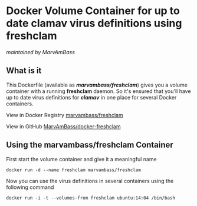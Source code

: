 # Docker Volume Container for up to date clamav virus definitions using freshclam
_maintained by MarvAmBass_

## What is it

This Dockerfile (available as ___marvambass/freshclam___) gives you a volume container with a running __freshclam__ daemon. So it's ensured that you'll have up to date virus definitions for ___clamav___ in one place for several Docker containers.

View in Docker Registry [marvambass/freshclam](https://registry.hub.docker.com/u/marvambass/freshclam/)

View in GitHub [MarvAmBass/docker-freshclam](https://github.com/MarvAmBass/docker-freshclam)

## Using the marvambass/freshclam Container 

First start the volume container and give it a meaningful name

    docker run -d --name freshclam marvambass/freshclam

Now you can use the virus definitions in several containers using the following command

    docker run -i -t --volumes-from freshclam ubuntu:14:04 /bin/bash
